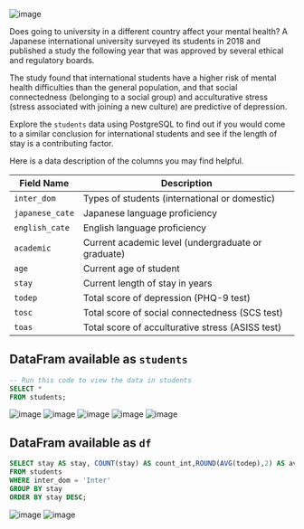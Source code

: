 ![image](https://github.com/user-attachments/assets/f08be827-3b09-49e5-afb0-26e5a7c35fcc)

Does going to university in a different country affect your mental health? A Japanese international university surveyed its students in 2018 and published a study the following year that was approved by several ethical and regulatory boards.

The study found that international students have a higher risk of mental health difficulties than the general population, and that social connectedness (belonging to a social group) and acculturative stress (stress associated with joining a new culture) are predictive of depression.


Explore the `students` data using PostgreSQL to find out if you would come to a similar conclusion for international students and see if the length of stay is a contributing factor.

Here is a data description of the columns you may find helpful.

| Field Name    | Description                                      |
| ------------- | ------------------------------------------------ |
| `inter_dom`     | Types of students (international or domestic)   |
| `japanese_cate` | Japanese language proficiency                    |
| `english_cate`  | English language proficiency                     |
| `academic`      | Current academic level (undergraduate or graduate) |
| `age`           | Current age of student                           |
| `stay`          | Current length of stay in years                  |
| `todep`         | Total score of depression (PHQ-9 test)           |
| `tosc`          | Total score of social connectedness (SCS test)   |
| `toas`          | Total score of acculturative stress (ASISS test) |


## DataFram available as `students`
```SQL
-- Run this code to view the data in students
SELECT *
FROM students;
```
![image](https://github.com/user-attachments/assets/00da858d-f228-451f-ac60-cfb668ab9360)
![image](https://github.com/user-attachments/assets/cb3e2903-e954-4457-81cf-1b12b5d536e1)
![image](https://github.com/user-attachments/assets/2bdd2206-2a49-4b0a-8136-bc88b58b4294)
![image](https://github.com/user-attachments/assets/892ffc20-db6e-46d3-b1cd-50502d5fc586)
![image](https://github.com/user-attachments/assets/53a5157a-7e0a-4bd6-bde6-102881ec7c80)


## DataFram available as `df`
```SQL
SELECT stay AS stay, COUNT(stay) AS count_int,ROUND(AVG(todep),2) AS average_phq, ROUND(AVG(tosc),2) AS average_scs, ROUND(AVG(toas),2) AS average_as
FROM students
WHERE inter_dom = 'Inter'
GROUP BY stay
ORDER BY stay DESC;
```

![image](https://github.com/user-attachments/assets/f8ca50a2-7034-4568-8590-2de88663bdb0)
![image](https://github.com/user-attachments/assets/d7d7c0a1-cb0e-412c-a590-d4aca1bef437)
